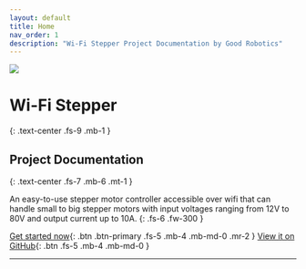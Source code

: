 ```yaml
---
layout: default
title: Home
nav_order: 1
description: "Wi-Fi Stepper Project Documentation by Good Robotics"
---
```

![](/images/splash.png)
# Wi-Fi Stepper
{: .text-center .fs-9 .mb-1 }

## Project Documentation
{: .text-center .fs-7 .mb-6 .mt-1 }

An easy-to-use stepper motor controller accessible over wifi that can handle small to big stepper motors with input voltages ranging from 12V to 80V and output current up to 10A.
{: .fs-6 .fw-300 }

[Get started now](/getting-started.html){: .btn .btn-primary .fs-5 .mb-4 .mb-md-0 .mr-2 } [View it on GitHub](https://github.com/goodrobotics/wifistepper){: .btn .fs-5 .mb-4 .mb-md-0 }

---
